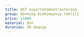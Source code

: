 ```yaml
---
title: AST aspartatamnotrasferaza
group: Qonning biokimyoviy tahlili
price: 15000
material: Qon
duration: 30 daqiqa
---
```

